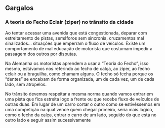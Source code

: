 ## Gargalos

### A teoria do Fecho Eclair (ziper) no trânsito da cidade

Ao tentar acessar uma avenida que está congestionada, deparar com estreitamento de pistas, semáforos sem sincronia, cruzamentos mal sinalizados... situações que emperram o fluxo de veículos. Existe um comportamento de mal educação de motorista que costumam impedir a passagem dos outros por disputas.

Na Alemanha os motoristas aprendem a usar a “Teoria do Fecho”, isso mesmo, estávamos nos referindo ao fecho de calça, ao zíper, ao fecho eclair ou a braguilha, como chamam alguns. O fecho só fecha porque os “dentes” se encaixam de forma organizada, um de cada vez, um de cada lado, sem atropelos.

No trânsito devemos respeitar a mesma norma quando vamos entrar em uma pista que fica estreita logo a frente ou que recebe fluxo de veículos de outras duas. Em lugar de um carro cortar o outro como se estivéssemos em uma competição na qual vence quem chegar primeiro, seria mais lógico, como o fecho da calça, entrar o carro de um lado, seguido do que está no outro lado e seguir assim sucessivamente
